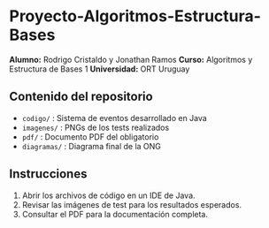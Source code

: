 # Proyecto-Algoritmos-Estructura-Bases

**Alumno:** Rodrigo Cristaldo y Jonathan Ramos
**Curso:** Algoritmos y Estructura de Bases 1 
**Universidad:** ORT Uruguay  

## Contenido del repositorio
- `codigo/` : Sistema de eventos desarrollado en Java
- `imagenes/` : PNGs de los tests realizados
- `pdf/` : Documento PDF del obligatorio
- `diagramas/` : Diagrama final de la ONG

## Instrucciones
1. Abrir los archivos de código en un IDE de Java.
2. Revisar las imágenes de test para los resultados esperados.
3. Consultar el PDF para la documentación completa.
